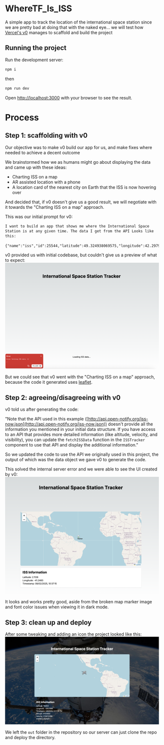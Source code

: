 # WhereTF_Is_ISS

A simple app to track the location of the international space station since we are pretty bad at doing that with the naked eye... we will test how [Vercel's v0](https://v0.dev/) manages to scaffold and build the project

## Running the project

Run the development server:

```bash
npm i
```

then

```bash
npm run dev
```

Open [http://localhost:3000](http://localhost:3000) with your browser to see the result.

# Process

## Step 1: scaffolding with v0

Our objective was to make v0 build our app for us, and make fixes where needed to achieve a decent outcome

We brainstormed how we as humans might go about displaying the data and came up with these ideas:

- Charting ISS on a map
- AR assisted location with a phone
- A location card of the nearest city on Earth that the ISS is now hovering over

And decided that, if v0 doesn't give us a good result, we will negotiate with it towards the "Charting ISS on a map" approach.

This was our initial prompt for v0:

```
I want to build an app that shows me where the International Space Station is at any given time. The data I get from the API Looks like this:

{"name":"iss","id":25544,"latitude":49.324938069575,"longitude":42.297945225015,"altitude":424.45270385567,"velocity":27582.321250976,"visibility":"daylight","footprint":4530.0477985004,"timestamp":1738999379,"daynum":2460714.8076273,"solar_lat":-14.882332574028,"solar_lon":72.791671453219,"units":"kilometers"}
```

v0 provided us with initial codebase, but couldn't give us a preview of what to expect:
![v0 preview not working because of a server error in the code it generated](./public/images/whomp.png)

But we could see that v0 went with the "Charting ISS on a map" approach, because the code it generated uses [leaflet](https://github.com/Leaflet/Leaflet).

## Step 2: agreeing/disagreeing with v0

v0 told us after generating the code:

"Note that the API used in this example ([http://api.open-notify.org/iss-now.json](http://api.open-notify.org/iss-now.json)) doesn't provide all the information you mentioned in your initial data structure. If you have access to an API that provides more detailed information (like altitude, velocity, and visibility), you can update the `fetchISSData` function in the `ISSTracker` component to use that API and display the additional information."

So we updated the code to use the API we originally used in this project, the output of which was the data object we gave v0 to generate the code.

This solved the internal server error and we were able to see the UI created by v0:
![v0's UI before our updates](./public/images/v0-ui.png)

It looks and works pretty good, aside from the broken map marker image and font color issues when viewing it in dark mode.

## Step 3: clean up and deploy

After some tweaking and adding an icon the project looked like this:
![Screenshot of the deployed app](./public/images/deployed.jpg)

We left the `out` folder in the repository so our server can just clone the repo and deploy the directory.